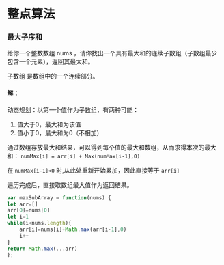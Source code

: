 # 整点算法

### 最大子序和

给你一个整数数组 nums ，请你找出一个具有最大和的连续子数组（子数组最少包含一个元素），返回其最大和。

子数组 是数组中的一个连续部分。


#### 解：
动态规划：以第一个值作为子数组，有两种可能：
1. 值大于0，最大和为该值
2. 值小于0，最大和为0（不相加）

通过数组存放最大和结果，可以得到每个值的最大和数组，从而求得本次的最大和： `numMax[i] = arr[i] + Max(numMax[i-1],0)`

在 `numMax[i-1]<0` 时,从此处重新开始累加，因此直接等于 `arr[i]`

遍历完成后，直接取数组最大值作为返回结果。

```js
var maxSubArray = function(nums) {
let arr=[]
arr[0]=nums[0]
let i=1
while(i<nums.length){
    arr[i]=nums[i]+Math.max(arr[i-1],0)
    i++
}
return Math.max(...arr)
};
```

